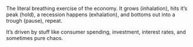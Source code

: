 The literal breathing exercise of the economy. It grows (inhalation), hits it’s peak (hold), a recession happens (exhalation), and bottoms out into a trough (pause), repeat.

It’s driven by stuff like consumer spending, investment, interest rates, and sometimes pure chaos.
